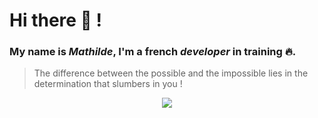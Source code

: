  # Hi there 👋 !
 
   ### My name is _Mathilde_, I'm a french _developer_ in training 🔥.
                       
> The difference between the possible and the impossible lies in the determination that slumbers in you !

<p align="center">
  <a href="https://skillicons.dev">
    <img src="https://skillicons.dev/icons?i=html,css,sass,js,php,symfony,bootstrap,vscode,figma,vuejs&theme=dark" />
  </a>
</p>




